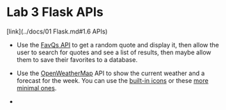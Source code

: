 


# Lab 3 Flask APIs

[link](../docs/01 Flask.md#1.6 APIs)

- Use the [FavQs API](https://favqs.com/api) to get a random quote and display it, then allow the user to search for quotes and see a list of results, then maybe allow them to save their favorites to a database.

- Use the [OpenWeatherMap](https://openweathermap.org/api) API to show the current weather and a forecast for the week. You can use the [built-in icons](https://openweathermap.org/weather-conditions#Icon-list) or these [more minimal ones](https://websygen.github.io/owfont/).

-



